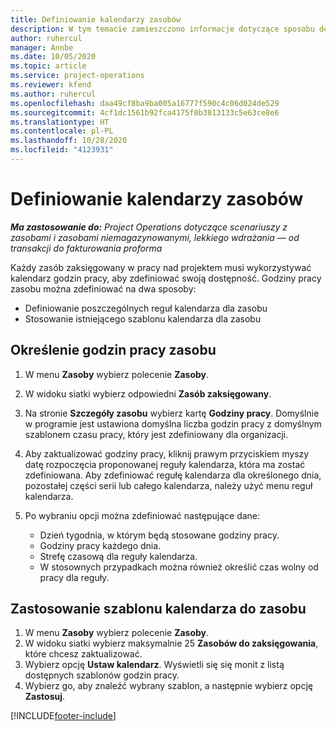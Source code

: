```yaml
---
title: Definiowanie kalendarzy zasobów
description: W tym temacie zamieszczono informacje dotyczące sposobu definiowania kalendarzy godzin pracy dla zasobów w Project Operations.
author: ruhercul
manager: Annbe
ms.date: 10/05/2020
ms.topic: article
ms.service: project-operations
ms.reviewer: kfend
ms.author: ruhercul
ms.openlocfilehash: daa49cf8ba9ba005a16777f590c4c06d024de529
ms.sourcegitcommit: 4cf1dc1561b92fca4175f0b3813133c5e63ce8e6
ms.translationtype: HT
ms.contentlocale: pl-PL
ms.lasthandoff: 10/28/2020
ms.locfileid: "4123931"
---
```

# <a name="define-resource-calendars"></a>Definiowanie kalendarzy zasobów

_**Ma zastosowanie do:** Project Operations dotyczące scenariuszy z zasobami i zasobami niemagazynowanymi, lekkiego wdrażania — od transakcji do fakturowania proforma_

Każdy zasób zaksięgowany w pracy nad projektem musi wykorzystywać kalendarz godzin pracy, aby zdefiniować swoją dostępność. Godziny pracy zasobu można zdefiniować na dwa sposoby: 

   - Definiowanie poszczególnych reguł kalendarza dla zasobu
   - Stosowanie istniejącego szablonu kalendarza dla zasobu

## <a name="define-a-resources-working-hours"></a>Określenie godzin pracy zasobu

1. W menu **Zasoby** wybierz polecenie **Zasoby**.
2. W widoku siatki wybierz odpowiedni **Zasób zaksięgowany**.
3. Na stronie **Szczegóły zasobu** wybierz kartę **Godziny pracy**. Domyślnie w programie jest ustawiona domyślna liczba godzin pracy z domyślnym szablonem czasu pracy, który jest zdefiniowany dla organizacji.
4. Aby zaktualizować godziny pracy, kliknij prawym przyciskiem myszy datę rozpoczęcia proponowanej reguły kalendarza, która ma zostać zdefiniowana. Aby zdefiniować regułę kalendarza dla określonego dnia, pozostałej części serii lub całego kalendarza, należy użyć menu reguł kalendarza.
5. Po wybraniu opcji można zdefiniować następujące dane:

    - Dzień tygodnia, w którym będą stosowane godziny pracy.
    - Godziny pracy każdego dnia.
    - Strefę czasową dla reguły kalendarza.
    - W stosownych przypadkach można również określić czas wolny od pracy dla reguły.

## <a name="applying-a-calendar-template-to-a-resource"></a>Zastosowanie szablonu kalendarza do zasobu

1. W menu **Zasoby** wybierz polecenie **Zasoby**.
2. W widoku siatki wybierz maksymalnie 25 **Zasobów do zaksięgowania**, które chcesz zaktualizować.
3. Wybierz opcję **Ustaw kalendarz**. Wyświetli się się monit z listą dostępnych szablonów godzin pracy.
4. Wybierz go, aby znaleźć wybrany szablon, a następnie wybierz opcję **Zastosuj**.


[!INCLUDE[footer-include](../includes/footer-banner.md)]